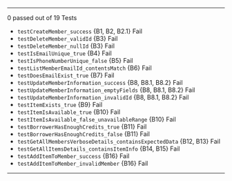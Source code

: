 
---
0 passed out of 19 Tests

* `testCreateMember_success` {B1, B2, B2.1}   Fail
* `testDeleteMember_validId` {B3}   Fail
* `testDeleteMember_nullId` {B3}    Fail
* `testIsEmailUnique_true` {B4}   Fail
* `testIsPhoneNumberUnique_false` {B5}    Fail
* `testListMemberEmailId_contentsMatch` {B6}    Fail
* `testDoesEmailExist_true` {B7}    Fail
* `testUpdateMemberInformation_success` {B8, B8.1, B8.2}    Fail
* `testUpdateMemberInformation_emptyFields` {B8, B8.1, B8.2}    Fail
* `testUpdateMemberInformation_invalidId` {B8, B8.1, B8.2}    Fail
* `testItemExists_true` {B9}    Fail
* `testItemIsAvailable_true` {B10}    Fail
* `testItemIsAvailable_false_unavailableRange` {B10}    Fail
* `testBorrowerHasEnoughCredits_true` {B11}   Fail
* `testBorrowerHasEnoughCredits_false` {B11}    Fail
* `testGetAllMembersVerboseDetails_containsExpectedData` {B12, B13}   Fail
* `testGetAllItemsDetails_containsItemInfo` {B14, B15}    Fail
* `testAddItemToMember_success` {B16}   Fail
* `testAddItemToMember_invalidMember` {B16}   Fail
---
